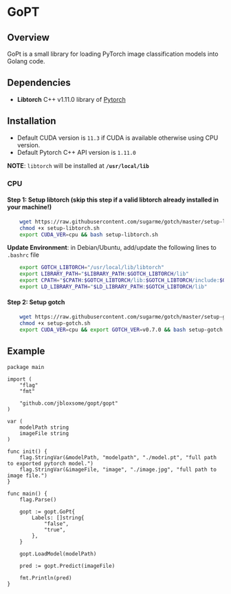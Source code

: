 # GoPT

## Overview
GoPt is a small library for loading PyTorch image classification models into Golang code.

## Dependencies

- **Libtorch** C++ v1.11.0 library of [Pytorch](https://pytorch.org/)

## Installation

- Default CUDA version is `11.3` if CUDA is available otherwise using CPU version.
- Default Pytorch C++ API version is `1.11.0`

**NOTE**: `libtorch` will be installed at **`/usr/local/lib`**

### CPU

#### Step 1: Setup libtorch (skip this step if a valid libtorch already installed in your machine!)

```bash
    wget https://raw.githubusercontent.com/sugarme/gotch/master/setup-libtorch.sh
    chmod +x setup-libtorch.sh
    export CUDA_VER=cpu && bash setup-libtorch.sh
```

**Update Environment**: in Debian/Ubuntu, add/update the following lines to `.bashrc` file

```bash
    export GOTCH_LIBTORCH="/usr/local/lib/libtorch"
    export LIBRARY_PATH="$LIBRARY_PATH:$GOTCH_LIBTORCH/lib"
    export CPATH="$CPATH:$GOTCH_LIBTORCH/lib:$GOTCH_LIBTORCH/include:$GOTCH_LIBTORCH/include/torch/csrc/api/include"
    export LD_LIBRARY_PATH="$LD_LIBRARY_PATH:$GOTCH_LIBTORCH/lib"
```

#### Step 2: Setup gotch

```bash
    wget https://raw.githubusercontent.com/sugarme/gotch/master/setup-gotch.sh
    chmod +x setup-gotch.sh
    export CUDA_VER=cpu && export GOTCH_VER=v0.7.0 && bash setup-gotch.sh
```

## Example
```
package main

import (
	"flag"
	"fmt"

	"github.com/jbloxsome/gopt/gopt"
)

var (
	modelPath string
	imageFile string
)

func init() {
	flag.StringVar(&modelPath, "modelpath", "./model.pt", "full path to exported pytorch model.")
	flag.StringVar(&imageFile, "image", "./image.jpg", "full path to image file.")
}

func main() {
	flag.Parse()

	gopt := gopt.GoPt{
		Labels: []string{
			"false",
			"true",
		},
	}

	gopt.LoadModel(modelPath)

	pred := gopt.Predict(imageFile)

	fmt.Println(pred)
}
```